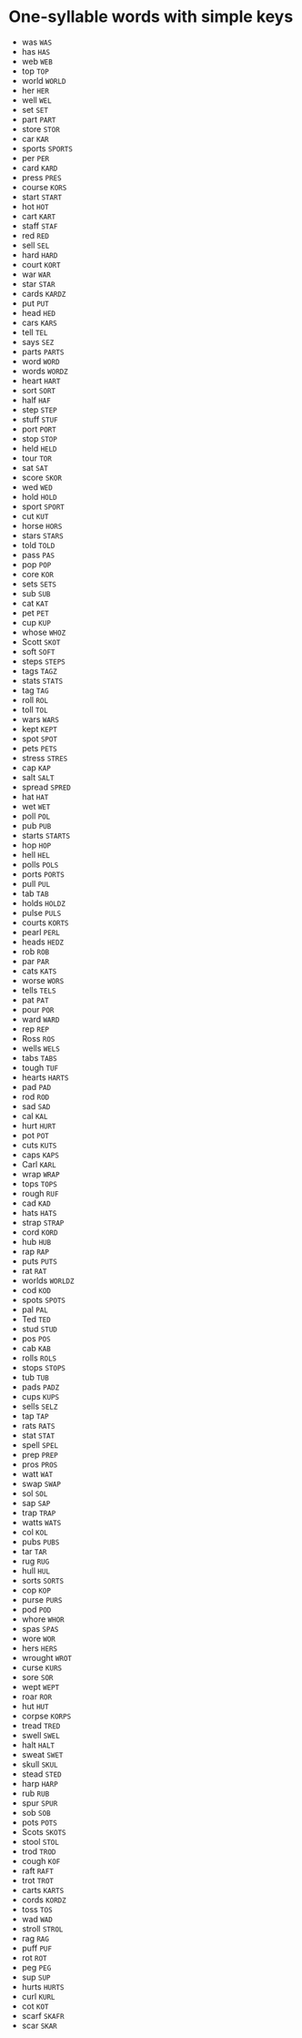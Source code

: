 # One-syllable words with simple keys

* was `WAS`
* has `HAS`
* web `WEB`
* top `TOP`
* world `WORLD`
* her `HER`
* well `WEL`
* set `SET`
* part `PART`
* store `STOR`
* car `KAR`
* sports `SPORTS`
* per `PER`
* card `KARD`
* press `PRES`
* course `KORS`
* start `START`
* hot `HOT`
* cart `KART`
* staff `STAF`
* red `RED`
* sell `SEL`
* hard `HARD`
* court `KORT`
* war `WAR`
* star `STAR`
* cards `KARDZ`
* put `PUT`
* head `HED`
* cars `KARS`
* tell `TEL`
* says `SEZ`
* parts `PARTS`
* word `WORD`
* words `WORDZ`
* heart `HART`
* sort `SORT`
* half `HAF`
* step `STEP`
* stuff `STUF`
* port `PORT`
* stop `STOP`
* held `HELD`
* tour `TOR`
* sat `SAT`
* score `SKOR`
* wed `WED`
* hold `HOLD`
* sport `SPORT`
* cut `KUT`
* horse `HORS`
* stars `STARS`
* told `TOLD`
* pass `PAS`
* pop `POP`
* core `KOR`
* sets `SETS`
* sub `SUB`
* cat `KAT`
* pet `PET`
* cup `KUP`
* whose `WHOZ`
* Scott `SKOT`
* soft `SOFT`
* steps `STEPS`
* tags `TAGZ`
* stats `STATS`
* tag `TAG`
* roll `ROL`
* toll `TOL`
* wars `WARS`
* kept `KEPT`
* spot `SPOT`
* pets `PETS`
* stress `STRES`
* cap `KAP`
* salt `SALT`
* spread `SPRED`
* hat `HAT`
* wet `WET`
* poll `POL`
* pub `PUB`
* starts `STARTS`
* hop `HOP`
* hell `HEL`
* polls `POLS`
* ports `PORTS`
* pull `PUL`
* tab `TAB`
* holds `HOLDZ`
* pulse `PULS`
* courts `KORTS`
* pearl `PERL`
* heads `HEDZ`
* rob `ROB`
* par `PAR`
* cats `KATS`
* worse `WORS`
* tells `TELS`
* pat `PAT`
* pour `POR`
* ward `WARD`
* rep `REP`
* Ross `ROS`
* wells `WELS`
* tabs `TABS`
* tough `TUF`
* hearts `HARTS`
* pad `PAD`
* rod `ROD`
* sad `SAD`
* cal `KAL`
* hurt `HURT`
* pot `POT`
* cuts `KUTS`
* caps `KAPS`
* Carl `KARL`
* wrap `WRAP`
* tops `TOPS`
* rough `RUF`
* cad `KAD`
* hats `HATS`
* strap `STRAP`
* cord `KORD`
* hub `HUB`
* rap `RAP`
* puts `PUTS`
* rat `RAT`
* worlds `WORLDZ`
* cod `KOD`
* spots `SPOTS`
* pal `PAL`
* Ted `TED`
* stud `STUD`
* pos `POS`
* cab `KAB`
* rolls `ROLS`
* stops `STOPS`
* tub `TUB`
* pads `PADZ`
* cups `KUPS`
* sells `SELZ`
* tap `TAP`
* rats `RATS`
* stat `STAT`
* spell `SPEL`
* prep `PREP`
* pros `PROS`
* watt `WAT`
* swap `SWAP`
* sol `SOL`
* sap `SAP`
* trap `TRAP`
* watts `WATS`
* col `KOL`
* pubs `PUBS`
* tar `TAR`
* rug `RUG`
* hull `HUL`
* sorts `SORTS`
* cop `KOP`
* purse `PURS`
* pod `POD`
* whore `WHOR`
* spas `SPAS`
* wore `WOR`
* hers `HERS`
* wrought `WROT`
* curse `KURS`
* sore `SOR`
* wept `WEPT`
* roar `ROR`
* hut `HUT`
* corpse `KORPS`
* tread `TRED`
* swell `SWEL`
* halt `HALT`
* sweat `SWET`
* skull `SKUL`
* stead `STED`
* harp `HARP`
* rub `RUB`
* spur `SPUR`
* sob `SOB`
* pots `POTS`
* Scots `SKOTS`
* stool `STOL`
* trod `TROD`
* cough `KOF`
* raft `RAFT`
* trot `TROT`
* carts `KARTS`
* cords `KORDZ`
* toss `TOS`
* wad `WAD`
* stroll `STROL`
* rag `RAG`
* puff `PUF`
* rot `ROT`
* peg `PEG`
* sup `SUP`
* hurts `HURTS`
* curl `KURL`
* cot `KOT`
* scarf `SKAFR`
* scar `SKAR`
